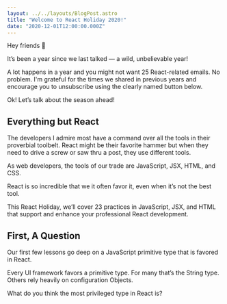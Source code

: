 ```yaml
---
layout: ../../layouts/BlogPost.astro
title: "Welcome to React Holiday 2020!"
date: "2020-12-01T12:00:00.000Z"
---
```


Hey friends 👋

It’s been a year since we last talked — a wild, unbelievable year!

A lot happens in a year and you might not want 25 React-related emails. No problem. I'm grateful for the times we shared in previous years and encourage you to unsubscribe using the clearly named button below.

Ok! Let’s talk about the season ahead!

## Everything but React

The developers I admire most have a command over all the tools in their proverbial toolbelt.
React might be their favorite hammer but when they need to drive a screw or saw thru a post, they use different tools.

As web developers, the tools of our trade are JavaScript, JSX, HTML, and CSS.

React is so incredible that we it often favor it, even when it’s not the best tool.

This React Holiday, we’ll cover 23 practices in JavaScript, JSX, and HTML that support and enhance your professional React development.

## First, A Question

Our first few lessons go deep on a JavaScript primitive type that is favored in React.

Every UI framework favors a primitive type. For many that’s the String type. Others rely heavily on configuration Objects.

What do you think the most privileged type in React is?
